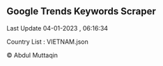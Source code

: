 

## Google Trends Keywords Scraper 
 
Last Update 04-01-2023 , 06:16:34

Country List :
VIETNAM.json



© Abdul Muttaqin 
